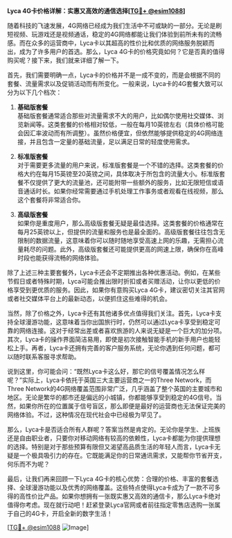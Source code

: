 **Lyca 4G卡价格详解：实惠又高效的通信选择[[TG💪+ @esim1088](https://t.me/s/esim1088)]**

随着科技的飞速发展，4G网络已经成为我们生活中不可或缺的一部分。无论是刷短视频、玩游戏还是视频通话，稳定的4G网络都能让我们体验到前所未有的流畅感。而在众多的运营商中，Lyca卡以其超高的性价比和优质的网络服务脱颖而出，成为了许多用户的首选。那么，Lyca 4G卡的价格究竟如何？它是否真的值得购买呢？接下来，我们就来详细了解一下。

首先，我们需要明确一点，Lyca卡的价格并不是一成不变的，而是会根据不同的套餐、流量需求以及促销活动而有所变化。一般来说，Lyca卡的4G套餐大致可以分为以下几个档次：

1. **基础版套餐**  
基础版套餐通常适合那些对流量需求不大的用户，比如偶尔使用社交媒体、浏览新闻等。这类套餐的价格相对较低，一般在每月10英镑左右（具体价格可能会因汇率波动而有所调整）。虽然价格便宜，但依然能够提供稳定的4G网络连接，并且包含一定量的基础流量，足以满足日常的轻度使用需求。

2. **标准版套餐**  
对于需要更多流量的用户来说，标准版套餐是一个不错的选择。这类套餐的价格大约在每月15英镑至20英镑之间，具体取决于所包含的流量大小。标准版套餐不仅提供了更大的流量池，还可能附带一些额外的服务，比如无限短信或语音通话时长。如果你经常需要通过手机处理工作事务或者观看在线视频，那么这个套餐将非常适合你。

3. **高级版套餐**  
如果你是重度用户，那么高级版套餐无疑是最佳选择。这类套餐的价格通常在每月25英镑以上，但提供的流量和服务也是最全面的。高级版套餐往往包含无限制的数据流量，这意味着你可以随时随地享受高速上网的乐趣，无需担心流量耗尽的问题。此外，高级版套餐还可能提供更高的网速上限，确保你在高峰时段也能获得流畅的网络体验。

除了上述三种主要套餐外，Lyca卡还会不定期推出各种优惠活动。例如，在某些节假日或者特殊时期，Lyca可能会推出限时折扣或者买赠活动，让你以更低的价格享受到更优质的服务。因此，如果你有意购买Lyca 4G卡，建议密切关注其官网或者社交媒体平台上的最新动态，以便抓住这些难得的机会。

当然，除了价格之外，Lyca卡还有其他诸多优点值得我们关注。首先，Lyca卡支持全球漫游功能，这意味着当你出国旅行时，仍然可以通过Lyca卡享受到稳定可靠的网络连接。这对于经常出差或者喜欢旅游的人来说无疑是一个巨大的加分项。其次，Lyca卡的操作界面简洁易用，即使是初次接触智能手机的新手用户也能轻松上手。再者，Lyca卡还拥有完善的客户服务系统，无论你遇到任何问题，都可以随时联系客服寻求帮助。

说到这里，你可能会问：“既然Lyca卡这么好，那它的信号覆盖情况怎么样呢？”实际上，Lyca卡依托于英国三大主要运营商之一的Three Network，而Three Network的4G网络覆盖范围非常广泛，几乎涵盖了整个英国的主要城市和地区。无论是繁华的都市还是偏远的小城镇，你都能够享受到稳定的4G信号。当然，如果你所在的位置属于信号盲区，那么即便是最好的运营商也无法保证完美的网络体验。不过，这种情况在现代社会中已经极为罕见了。

那么，Lyca卡是否适合所有人群呢？答案当然是肯定的。无论你是学生、上班族还是自由职业者，只要你对移动网络有较高的依赖性，Lyca卡都能为你提供理想的选择。特别是对于那些预算有限但又渴望高品质生活的年轻人而言，Lyca卡无疑是一个极具吸引力的存在。它既能满足你的日常通讯需求，又能帮你节省开支，何乐而不为呢？

最后，让我们再来回顾一下Lyca 4G卡的核心优势：合理的价格、丰富的套餐选择、全球漫游功能以及优秀的网络覆盖。这些特点使得Lyca卡成为了一款不可多得的高性价比产品。如果你想拥有一张既实惠又高效的通信卡，那么Lyca卡绝对值得你考虑。现在就行动吧！赶紧登录Lyca官网或者前往指定零售店选购一张属于自己的4G卡，开启全新的数字生活！

[[TG💪+ @esim1088](https://t.me/s/esim1088) ![Image](https://i.postimg.cc/4NQfJmqS/Snipaste-2025-05-13-00-14-12.png)]